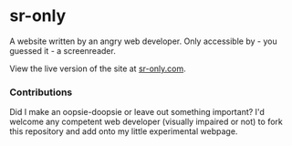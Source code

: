 # sr-only
A website written by an angry web developer. Only accessible by - you guessed it - a screenreader.

View the live version of the site at [sr-only.com](https://sr-only.com).

### Contributions

Did I make an oopsie-doopsie or leave out something important? I'd welcome any competent web developer (visually impaired or not) to fork this repository and add onto my little experimental webpage.
